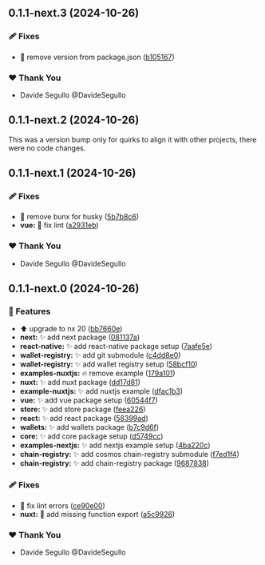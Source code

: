 ## 0.1.1-next.3 (2024-10-26)

### 🩹 Fixes

- :wrench: remove version from package.json ([b105167](https://github.com/nabla-studio/quirks/commit/b105167))

### ❤️  Thank You

- Davide Segullo @DavideSegullo

## 0.1.1-next.2 (2024-10-26)

This was a version bump only for quirks to align it with other projects, there were no code changes.

## 0.1.1-next.1 (2024-10-26)

### 🩹 Fixes

- :bug: remove bunx for husky ([5b7b8c6](https://github.com/nabla-studio/quirks/commit/5b7b8c6))
- **vue:** :rotating_light: fix lint ([a2931eb](https://github.com/nabla-studio/quirks/commit/a2931eb))

### ❤️  Thank You

- Davide Segullo @DavideSegullo

## 0.1.1-next.0 (2024-10-26)

### 🚀 Features

- :arrow_up: upgrade to nx 20 ([bb7660e](https://github.com/nabla-studio/quirks/commit/bb7660e))
- **next:** :sparkles: add next package ([081137a](https://github.com/nabla-studio/quirks/commit/081137a))
- **react-native:** :sparkles: add react-native package setup ([7aafe5e](https://github.com/nabla-studio/quirks/commit/7aafe5e))
- **wallet-registry:** :sparkles: add git submodule ([c4dd8e0](https://github.com/nabla-studio/quirks/commit/c4dd8e0))
- **wallet-registry:** :sparkles: add wallet registry setup ([58bcf10](https://github.com/nabla-studio/quirks/commit/58bcf10))
- **examples-nuxtjs:** :fire: remove example ([179a101](https://github.com/nabla-studio/quirks/commit/179a101))
- **nuxt:** :sparkles: add nuxt package ([dd17d81](https://github.com/nabla-studio/quirks/commit/dd17d81))
- **example-nuxtjs:** :sparkles: add nuxtjs example ([dfac1b3](https://github.com/nabla-studio/quirks/commit/dfac1b3))
- **vue:** :sparkles: add vue package setup ([60544f7](https://github.com/nabla-studio/quirks/commit/60544f7))
- **store:** :sparkles: add store package ([feea226](https://github.com/nabla-studio/quirks/commit/feea226))
- **react:** :sparkles: add react package ([58399ad](https://github.com/nabla-studio/quirks/commit/58399ad))
- **wallets:** :sparkles: add wallets package ([b7c9d6f](https://github.com/nabla-studio/quirks/commit/b7c9d6f))
- **core:** :sparkles: add core package setup ([d5749cc](https://github.com/nabla-studio/quirks/commit/d5749cc))
- **examples-nextjs:** :sparkles: add nextjs example setup ([4ba220c](https://github.com/nabla-studio/quirks/commit/4ba220c))
- **chain-registry:** :sparkles: add cosmos chain-registry submodule ([f7ed1f4](https://github.com/nabla-studio/quirks/commit/f7ed1f4))
- **chain-registry:** :sparkles: add chain-registry package ([9687838](https://github.com/nabla-studio/quirks/commit/9687838))

### 🩹 Fixes

- :rotating_light: fix lint errors ([ce90e00](https://github.com/nabla-studio/quirks/commit/ce90e00))
- **nuxt:** :bug: add missing function export ([a5c9926](https://github.com/nabla-studio/quirks/commit/a5c9926))

### ❤️  Thank You

- Davide Segullo @DavideSegullo